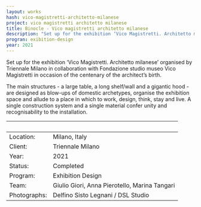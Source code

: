 ```yaml
---
layout: works
hash: vico-magistretti-architetto-milanese
project: vico magistretti architetto milanese
title: Binocle - Vico magistretti architetto milanese
description: "Set up for the exhibition ‘Vico Magistretti. Architetto milanese’ organised by Triennale Milano in collaboration with Fondazione studio museo Vico Magistretti"
progran: exibition-design
year: 2021
---
```

Set up for the exhibition ‘Vico Magistretti. Architetto milanese’ organised by Triennale Milano in collaboration with Fondazione studio museo Vico Magistretti in occasion of the centenary of the architect’s birth.

The main structures - a large table, a long shelf/wall and a gigantic hood - are designed as blow-ups of domestic archetypes, organise the exhibition space and allude to a place in which to work, design, think, stay and live. A single construction system and a single material confer unity and recognisability to the installation.



|&nbsp;|&nbsp;|
|:----------|:---------------|
| Location:    | Milano, Italy          |
| Client:      | Triennale Milano       |
| Year:        | 2021                   |
| Status:      | Completed|
| Program:     | Exhibition Design|
| Team:        | Giulio Giori, Anna Pierotello, Marina Tangari|
| Photographs: | Delfino Sisto Legnani / DSL Studio|
